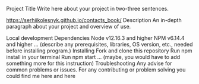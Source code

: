 Project Title
Write here about your project in two-three sentences.

https://serhiikolesnyk.github.io/contacts_book/
Description
An in-depth paragraph about your project and overview of use.

Local development
Dependencies
Node v12.16.3 and higher
NPM v6.14.4 and higher
... (describe any prerequisites, libraries, OS version, etc., needed before installing program.)
Installing
Fork and clone this repository
Run npm install in your terminal
Run npm start
... (maybe, you would have to add something more for this instruction)
Troubleshooting
Any advise for common problems or issues. For any contributing or problem solving you could find me here and here